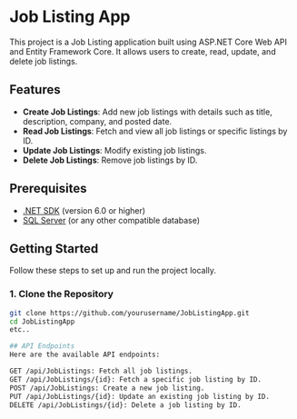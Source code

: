 # Job Listing App

This project is a Job Listing application built using ASP.NET Core Web API and Entity Framework Core. It allows users to create, read, update, and delete job listings.

## Features

- **Create Job Listings**: Add new job listings with details such as title, description, company, and posted date.
- **Read Job Listings**: Fetch and view all job listings or specific listings by ID.
- **Update Job Listings**: Modify existing job listings.
- **Delete Job Listings**: Remove job listings by ID.

## Prerequisites

- [.NET SDK](https://dotnet.microsoft.com/download) (version 6.0 or higher)
- [SQL Server](https://www.microsoft.com/en-us/sql-server/sql-server-downloads) (or any other compatible database)

## Getting Started

Follow these steps to set up and run the project locally.

### 1. Clone the Repository

```bash
git clone https://github.com/yourusername/JobListingApp.git
cd JobListingApp
etc..

## API Endpoints
Here are the available API endpoints:

GET /api/JobListings: Fetch all job listings.
GET /api/JobListings/{id}: Fetch a specific job listing by ID.
POST /api/JobListings: Create a new job listing.
PUT /api/JobListings/{id}: Update an existing job listing by ID.
DELETE /api/JobListings/{id}: Delete a job listing by ID.
